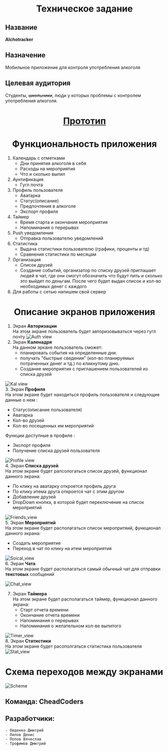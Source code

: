 # <center>**Техническое задание**</center>
## Название
**Alchotracker**
## Назначение
Мобильное приложение для контроля употребления алкоголя
## Целевая аудитория
Студенты, ~~школьники~~, люди у которых проблемы с контролем употребления алкоголя.

# <center>[ Прототип ](https://marvelapp.com/prototype/f8j9fd7/screen/73906707)</center>


# <center>Функциональность приложения</center>
1. Календарь с отметками
    * Дни принятия алкоголя в себя
    * Расходы на мероприятия
    * Что и сколько выпил
2. Аунтификация
    * Гугл почта
3. Профиль пользователя
    * Аватарка
    * Статус(описание)
    * Предпочтения в алкоголе
    * Экспорт профиля
4. Таймер
    * Время старта и окончания мероприятия
    * Напоминания о перерывах
5. Push уведомления
    * Отправка пользователю уведомлений
6. Статистика
    * Выдача статистики пользователю (графики, проценты и тд)
    * Сравнения статистики по месяцам
7. Организация
    * Список друзей
    * Создание событий, организатор по списку друзей приглашает людей в чат, где они смогут обозначить что будут пить и сколько это выйдет по деньгам. После чего будет выдан список и кол-во необходимых денег с каждого
8. Для работы с сетью напишем свой сервер

# <center> Описание экранов приложения </center>
1. Экран **Авторизации** <br> На этом экране пользователь будет авторизовываться через гугл почту 
![Auth view](img/Auth_view.png)
2. Экран **Каленадря** <br> На данном эркане пользователь сможет:<br>
   - планировать события на определенные дни.
   - получать "быстрые сведения" (кол-во планируемых потраченных денег и тд.) по кликнутому дню.
   - Создание мероприятия с приглашением пользователей из списка друзей
  
![Kal view](img/Kal_view.png) <br>
3. Экран **Профиля** <br> На этом экране будет находиться профиль пользователя и следующие данные о нем :<br>
   - Статус(описание пользователя)
   - Аватарка
   - Кол-во друзей
   - Кол-во посещенных им мероприятий

Функции доступные в профиле :<br>
   - Экспорт профиля
   - Получение списка друзей пользователя

![Profile view](img/Profile_view.png) <br>
4. Экран **Списка друзей** <br> На этом экране будет рапсологаться список друзей, функционал данного экрана:<br>
   - По клику на аватарку откроется профиль друга
   - По клику итема друга откроется чат с этим другом
   - Добавление друзей
   - DropDown кнопка, в которой будет переключение на список мероприятий

![Friends_view](img/Friends_view.png) <br>
5. Экран **Мероприятий** <br> На этом экране будет располагаться список меропритяий, функционал данного экрана:<br>
   - Создать мероприятие
   - Переход в чат по клику на итем мероприятия

![Soical_view](img/Social_view.png) <br>
6. Экран **Чата** <br> На этом экране будет располагаться самый обычный чат для отправки **текстовых** сообщений

![Chat_view](img/Chat_view.png)

7. Экран **Таймера** <br> На этом экране будет располагаться таймер, функционал данного экрана: <br>
    - Старт отчета времени
    - Окончание отчета времени
    - Напоминания о перерывах
    - Напоминания о желательном кол-ве выпитого

![Timer_view](img/Timer_view.png) <br>
8. Экран **Статистики** <br> На этом экране будет расополгаться статистика пользователя <br>
![Stat_view](img/Stat_view.png) <br>

# Схема переходов между экранами
![Scheme](img/Screens.png)

## Команда: CheadCoders
## Разработчики:
    - Овденко Дмитрий
    - Липов Денис
    - Попов Вячеслав
    - Трофимов Дмитрий